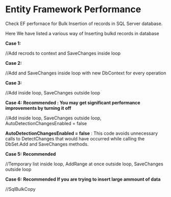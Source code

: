 # Entity Framework Performance

Check EF perfornace for  Bulk Insertion of records in SQL Server database.

Here We have listed a various way of Inserting bulkd records in database

**Case 1:**

//Add recrods to context and SaveChanges inside loop

**Case 2:**

//Add and SaveChanges inside loop with new DbContext for every operation

**Case 3:** 

//Add inside loop, SaveChanges outside loop

**Case 4:** **Recommended : You may get significant performance improvements by turning it off**

//Add inside loop, SaveChanges outside loop, AutoDetectionChangesEnabled = false
 
**AutoDetectionChangesEnabled = false** : This code avoids unnecessary calls to DetectChanges that would have occurred while calling the DbSet.Add and SaveChanges methods.

**Case 5:** **Recommended** 

//Temporary list inside loop, AddRange at once outside loop, SaveChanges outside loop

**Case 6:** **Recommended If you are trying to insert large ammount of data** 

//SqlBulkCopy
